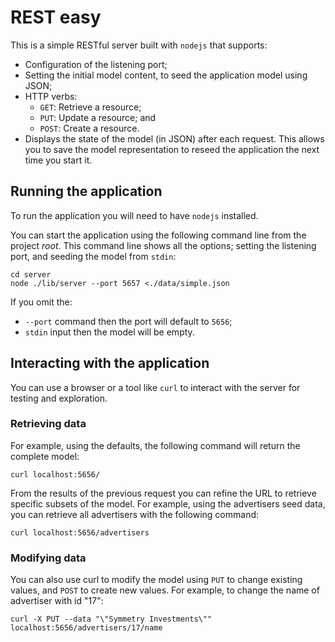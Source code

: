 # REST easy

This is a simple RESTful server built with ```nodejs``` that supports:

* Configuration of the listening port;
* Setting the initial model content, to seed the application model using JSON;
* HTTP verbs:
  * ```GET```: Retrieve a resource;
  * ```PUT```: Update a resource; and
  * ```POST```: Create a resource.
* Displays the state of the model (in JSON) after each request. This allows you to save the model representation to reseed the application the next time you start it.

## Running the application

To run the application you will need to have ```nodejs``` installed.

You can start the application using the following command line from the project *root*. This command line shows all the options; setting the listening port, and seeding the model from ```stdin```:

    cd server
    node ./lib/server --port 5657 <./data/simple.json
    
If you omit the:
* ```--port``` command then the port will default to ```5656```;
* ```stdin``` input then the model will be empty.

## Interacting with the application

You can use a browser or a tool like ```curl``` to interact with the server for testing and exploration.

### Retrieving data

For example, using the defaults, the following command will return the complete model:

    curl localhost:5656/

From the results of the previous request you can refine the URL to retrieve specific subsets of the model. For example, using the advertisers seed data, you can retrieve all advertisers with the following command:

    curl localhost:5656/advertisers

### Modifying data

You can also use curl to modify the model using ```PUT``` to change existing values, and ```POST``` to create new values. For example, to change the name of advertiser with id "17":

    curl -X PUT --data "\"Symmetry Investments\"" localhost:5656/advertisers/17/name
